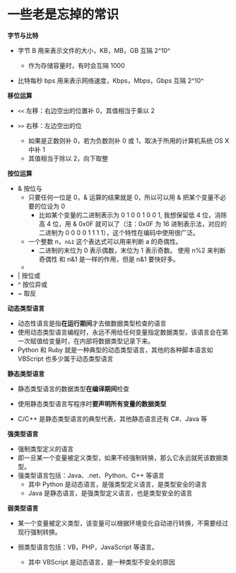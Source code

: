 # 一些老是忘掉的常识

**字节与比特**

- 字节 B 用来表示文件的大小，KB，MB，GB 互隔 2^10^
    - 作为存储容量时，有时会互隔 1000

- 比特每秒 bps 用来表示网络速度，Kbps，Mbps，Gbps 互隔 2^10^

**移位运算**

- `<<` 左移：右边空出的位置补 0，其值相当于乘以 2

- `>>` 右移：左边空出的位
    - 如果是正数则补 0，若为负数则补 0 或 1，取决于所用的计算机系统 OS X 中补 1
    - 其值相当于除以 2，向下取整

**按位运算**

- & 按位与
    - 只要任何一位是 0，& 运算的结果就是 0，所以可以用 & 把某个变量不必要的位设为 0
        - 比如某个变量的二进制表示为 0 1 0 0 1 0 0 1, 我想保留低 4 位，消除高 4 位，用 & 0x0F 就可以了（注：0x0F 为 16 进制表示法，对应的二进制为 0 0 0 0 1 1 1 1），这个特性在编码中使用很广泛。
    - 一个整数 n，`n&1` 这个表达式可以用来判断 a 的奇偶性。 
        - 二进制的末位为 0 表示偶数，末位为 1 表示奇数。 使用 n%2 来判断奇偶性 和 n&1 是一样的作用，但是 n&1 要快好多。
    - 
- | 按位或
- ^ 按位异或
- ~ 取反

**动态类型语言**

- 动态性语言是指**在运行期间**才去做数据类型检查的语言
- 使用动态类型语言编程时，永远不用给任何变量指定数据类型，该语言会在第一次赋值给变量时，在内部将数据类型记录下来。
- Python 和 Ruby 就是一种典型的动态类型语言，其他的各种脚本语言如 VBScript 也多少属于动态类型语言

**静态类型语言**

- 静态类型语言的数据类型**在编译期间**检查

- 使用静态类型语言写程序时**要声明所有变量的数据类型**
- C/C++ 是静态类型语言的典型代表，其他静态语言还有 C#、Java 等

**强类型语言**

- 强制类型定义的语言
- 即一旦某一个变量被定义类型，如果不经强制转换，那么它永远就死该数据类型。
- 强类型语言包括：Java、.net、Python、C++ 等语言
    - 其中 Python 是动态语言，是强类型定义语言，是类型安全的语言
    - Java 是静态语言，是强类型定义语言，也是类型安全的语言

**弱类型语言**

- 某一个变量被定义类型，该变量可以根据环境变化自动进行转换，不需要经过现行强制转换。

- 弱类型语言包括：VB，PHP，JavaScript 等语言。
    - 其中 VBScript 是动态语言，是一种类型不安全的原因